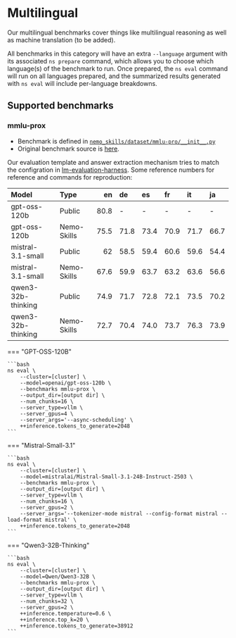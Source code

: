 # Multilingual

Our multilingual benchmarks cover things like multilingual reasoning as well as machine translation (to be added).

All benchmarks in this category will have an extra `--language` argument with its associated `ns prepare` command, which allows you to choose which language(s) of the benchmark to run.
Once prepared, the `ns eval` command will run on all languages prepared, and the summarized results generated with `ns eval` will include per-language breakdowns.

## Supported benchmarks

### mmlu-prox

- Benchmark is defined in [`nemo_skills/dataset/mmlu-pro/__init__.py`](https://github.com/NVIDIA/NeMo-Skills/blob/main/nemo_skills/dataset/mmlu-prox/__init__.py)
- Original benchmark source is [here](https://huggingface.co/datasets/li-lab/MMLU-ProX).

Our evaluation template and answer extraction mechanism tries to match the configration in [lm-evaluation-harness](https://github.com/EleutherAI/lm-evaluation-harness/tree/main/lm_eval/tasks/mmlu_prox).
Some reference numbers for reference and commands for reproduction:

| Model              | Type   |   en | de   | es   | fr   | it   | ja   |
|:-------------------|:-------|-----:|:-----|:-----|:-----|:-----|:-----|
| gpt-oss-120b       | Public       | 80.8 | -    | -    | -    | -    | -    |
| gpt-oss-120b       | Nemo-Skills  | 75.5 | 71.8 | 73.4 | 70.9 | 71.7 | 66.7 |
| mistral-3.1-small  | Public       | 62   | 58.5 | 59.4 | 60.6 | 59.6 | 54.4 |
| mistral-3.1-small  | Nemo-Skills  | 67.6 | 59.9 | 63.7 | 63.2 | 63.6 | 56.6 |
| qwen3-32b-thinking | Public       | 74.9 | 71.7 | 72.8 | 72.1 | 73.5 | 70.2 |
| qwen3-32b-thinking | Nemo-Skills  | 72.7 | 70.4 | 74.0 | 73.7 | 76.3 | 73.9 |

=== "GPT-OSS-120B"

    ```bash
    ns eval \
        --cluster=[cluster] \
        --model=openai/gpt-oss-120b \
        --benchmarks mmlu-prox \
        --output_dir=[output dir] \
        --num_chunks=16 \
        --server_type=vllm \
        --server_gpus=4 \
        --server_args='--async-scheduling' \
        ++inference.tokens_to_generate=2048
    ```

=== "Mistral-Small-3.1"

    ```bash
    ns eval \
        --cluster=[cluster] \
        --model=mistralai/Mistral-Small-3.1-24B-Instruct-2503 \
        --benchmarks mmlu-prox \
        --output_dir=[output dir] \
        --server_type=vllm \
        --num_chunks=16 \
        --server_gpus=2 \
        --server_args='--tokenizer-mode mistral --config-format mistral --load-format mistral' \
        ++inference.tokens_to_generate=2048
    ```

=== "Qwen3-32B-Thinking"

    ```bash
    ns eval \
        --cluster=[cluster] \
        --model=Qwen/Qwen3-32B \
        --benchmarks mmlu-prox \
        --output_dir=[output dir] \
        --server_type=vllm \
        --num_chunks=32 \
        --server_gpus=2 \
        ++inference.temperature=0.6 \
        ++inference.top_k=20 \
        ++inference.tokens_to_generate=38912
    ```